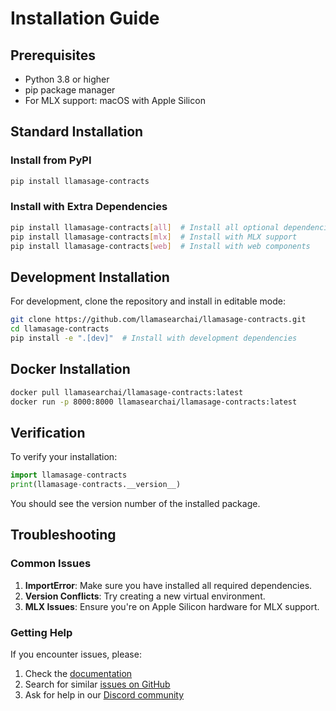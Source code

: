 # Installation Guide

## Prerequisites

- Python 3.8 or higher
- pip package manager
- For MLX support: macOS with Apple Silicon

## Standard Installation

### Install from PyPI

```bash
pip install llamasage-contracts
```

### Install with Extra Dependencies

```bash
pip install llamasage-contracts[all]  # Install all optional dependencies
pip install llamasage-contracts[mlx]  # Install with MLX support
pip install llamasage-contracts[web]  # Install with web components
```

## Development Installation

For development, clone the repository and install in editable mode:

```bash
git clone https://github.com/llamasearchai/llamasage-contracts.git
cd llamasage-contracts
pip install -e ".[dev]"  # Install with development dependencies
```

## Docker Installation

```bash
docker pull llamasearchai/llamasage-contracts:latest
docker run -p 8000:8000 llamasearchai/llamasage-contracts:latest
```

## Verification

To verify your installation:

```python
import llamasage-contracts
print(llamasage-contracts.__version__)
```

You should see the version number of the installed package.

## Troubleshooting

### Common Issues

1. **ImportError**: Make sure you have installed all required dependencies.
2. **Version Conflicts**: Try creating a new virtual environment.
3. **MLX Issues**: Ensure you're on Apple Silicon hardware for MLX support.

### Getting Help

If you encounter issues, please:

1. Check the [documentation](https://llamasearchai.github.io/llamasage-contracts/)
2. Search for similar [issues on GitHub](https://github.com/llamasearchai/llamasage-contracts/issues)
3. Ask for help in our [Discord community](https://discord.gg/llamasearch)
